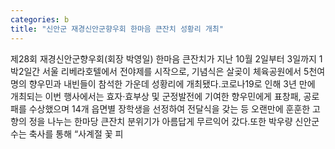 ```yaml
---
categories: b
title: "신안군 재경신안군향우회 한마음 큰잔치 성황리 개최"
---
```

제28회 재경신안군향우회(회장 박영일) 한마음 큰잔치가 지난 10월 2일부터 3일까지 1박2일간 서울 리베라호텔에서 전야제를 시작으로, 기념식은 살곶이 체육공원에서 5천여 명의 향우민과 내빈들이 참석한 가운데 성황리에 개최됐다.코로나19로 인해 3년 만에 개최되는 이번 행사에서는 효자·효부상 및 군정발전에 기여한 향우민에게 표창패, 공로패를 수상했으며 14개 읍면별 장학생을 선정하여 전달식을 갖는 등 오랜만에 훈훈한 고향의 정을 나누는 한마당 큰잔치 분위기가 아름답게 무르익어 갔다.또한 박우량 신안군수는 축사를 통해 “사계절 꽃 피